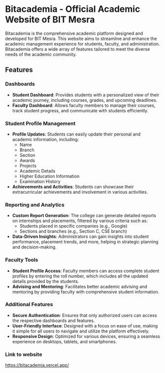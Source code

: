 # Bitacademia - Official Academic Website of BIT Mesra

Bitacademia is the comprehensive academic platform designed and developed for BIT Mesra. This website aims to streamline and enhance the academic management experience for students, faculty, and administration. Bitacademia offers a wide array of features tailored to meet the diverse needs of the academic community.

## Features

### Dashboards
- **Student Dashboard**: Provides students with a personalized view of their academic journey, including courses, grades, and upcoming deadlines.
- **Faculty Dashboard**: Allows faculty members to manage their courses, track student progress, and communicate with students efficiently.

### Student Profile Management
- **Profile Updates**: Students can easily update their personal and academic information, including:
  - Name
  - Branch
  - Section
  - Awards
  - Projects
  - Academic Details
  - Higher Education Information
  - Examination History
- **Achievements and Activities**: Students can showcase their extracurricular achievements and involvement in various activities.

### Reporting and Analytics
- **Custom Report Generation**: The college can generate detailed reports on internships and placements, filtered by various criteria such as:
  - Students placed in specific companies (e.g., Google)
  - Sections and branches (e.g., Section C, CSE branch)
- **Data-Driven Insights**: Administrators can gain insights into student performance, placement trends, and more, helping in strategic planning and decision-making.

### Faculty Tools
- **Student Profile Access**: Faculty members can access complete student profiles by entering the roll number, which includes all the updated details provided by the students.
- **Advising and Mentoring**: Facilitates better academic advising and mentoring by providing faculty with comprehensive student information.

### Additional Features
- **Secure Authentication**: Ensures that only authorized users can access the respective dashboards and features.
- **User-Friendly Interface**: Designed with a focus on ease of use, making it simple for all users to navigate and utilize the platform effectively.
- **Responsive Design**: Optimized for various devices, ensuring a seamless experience on desktops, tablets, and smartphones.

### Link to website
https://bitacademia.vercel.app/
